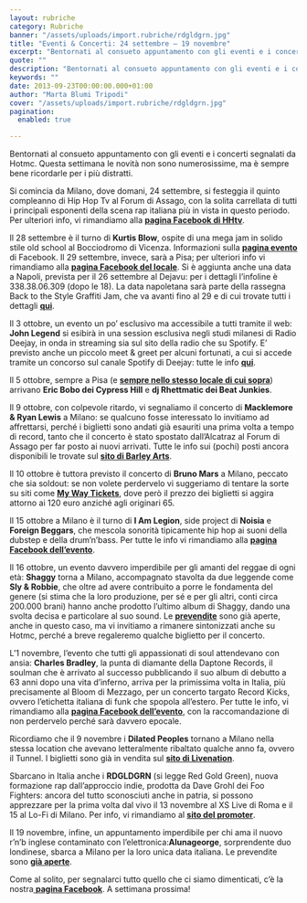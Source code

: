 ```yaml
---
layout: rubriche
category: Rubriche
banner: "/assets/uploads/import.rubriche/rdgldgrn.jpg"
title: "Eventi & Concerti: 24 settembre – 19 novembre"
excerpt: "Bentornati al consueto appuntamento con gli eventi e i concerti segnalati da Hotmc. Questa settimana le novità non sono numerosissime, ma è sempre bene ricordarle per i più distratti. Si comincia da Milano, dove domani, 24 settembre, si festeggia il quinto compleanno di Hip Hop Tv al Forum di Assago, con la solita carrellata di [&hellip"
quote: ""
description: "Bentornati al consueto appuntamento con gli eventi e i concerti segnalati da Hotmc. Questa settimana le novità non sono numerosissime, ma è sempre bene ricordarle per i più distratti. Si comincia da Milano, dove domani, 24 settembre, si festeggia il quinto compleanno di Hip Hop Tv al Forum di Assago, con la solita carrellata di [&hellip"
keywords: ""
date: 2013-09-23T00:00:00.000+01:00
author: "Marta Blumi Tripodi"
cover: "/assets/uploads/import.rubriche/rdgldgrn.jpg"
pagination:
  enabled: true

---
```


Bentornati al consueto appuntamento con gli eventi e i concerti segnalati da Hotmc. Questa settimana le novità non sono numerosissime, ma è sempre bene ricordarle per i più distratti.

Si comincia da Milano, dove domani, 24 settembre, si festeggia il quinto compleanno di Hip Hop Tv al Forum di Assago, con la solita carrellata di tutti i principali esponenti della scena rap italiana più in vista in questo periodo. Per ulteriori info, vi rimandiamo alla [**pagina Facebook di HHtv**](https://www.facebook.com/hiphoptvitaly "https://www.facebook.com/hiphoptvitaly").

Il 28 settembre è il turno di **Kurtis Blow**, ospite di una mega jam in solido stile old school al Bocciodromo di Vicenza. Informazioni sulla [**pagina evento**](https://www.facebook.com/events/555206057874134/?ref=22 "https://www.facebook.com/events/555206057874134/?ref=22") di Facebook. Il 29 settembre, invece, sarà a Pisa; per ulteriori info vi rimandiamo alla [**pagina Facebook del locale**](https://www.facebook.com/ReverseSoundCafe?fref=ts "https://www.facebook.com/ReverseSoundCafe?fref=ts"). Si è aggiunta anche una data a Napoli, prevista per il 26 settembre al Dejavu: per i dettagli l’infoline è 338.38.06.309 (dopo le 18). La data napoletana sarà parte della rassegna Back to the Style Graffiti Jam, che va avanti fino al 29 e di cui trovate tutti i dettagli [**qui**](https://www.facebook.com/events/660039024008877/ "https://www.facebook.com/events/660039024008877/").

Il 3 ottobre, un evento un po’ esclusivo ma accessibile a tutti tramite il web: **John Legend** si esibirà in una session esclusiva negli studi milanesi di Radio Deejay, in onda in streaming sia sul sito della radio che su Spotify. E’ previsto anche un piccolo meet & greet per alcuni fortunati, a cui si accede tramite un concorso sul canale Spotify di Deejay: tutte le info [**qui**](http://www.deejay.it/eventi/john-legend-livedeejay-con-spotify/350734/ "http://www.deejay.it/eventi/john-legend-livedeejay-con-spotify/350734/").

Il 5 ottobre, sempre a Pisa (e [**sempre nello stesso locale di cui sopra**](https://www.facebook.com/ReverseSoundCafe?fref=ts "https://www.facebook.com/ReverseSoundCafe?fref=ts")) arrivano **Eric Bobo dei Cypress Hill** e **dj Rhettmatic dei Beat Junkies**.

Il 9 ottobre, con colpevole ritardo, vi segnaliamo il concerto di **Macklemore & Ryan Lewis** a Milano: se qualcuno fosse interessato lo invitiamo ad affrettarsi, perché i biglietti sono andati già esauriti una prima volta a tempo di record, tanto che il concerto è stato spostato dall’Alcatraz al Forum di Assago per far posto ai nuovi arrivati. Tutte le info sui (pochi) posti ancora disponibili le trovate sul [**sito di Barley Arts**](http://www.barleyarts.com/Concerti/1/3/8410/macklemore-and-ryan-lewis-milano "http://www.barleyarts.com/Concerti/1/3/8410/macklemore-and-ryan-lewis-milano").

Il 10 ottobre è tuttora previsto il concerto di **Bruno Mars** a Milano, peccato che sia soldout: se non volete perdervelo vi suggeriamo di tentare la sorte su siti come [**My Way Tickets**](http://www.mywayticket.it/buy/10511/bruno-mars/mediolanum-forum-assago/bruno-mars "http://www.mywayticket.it/buy/10511/bruno-mars/mediolanum-forum-assago/bruno-mars"), dove però il prezzo dei biglietti si aggira attorno ai 120 euro anziché agli originari 65.

Il 15 ottobre a Milano è il turno di **I Am Legion**, side project di **Noisia** e **Foreign Beggars**, che mescola sonorità tipicamente hip hop ai suoni della dubstep e della drum’n’bass. Per tutte le info vi rimandiamo alla [**pagina Facebook dell’evento**](https://www.facebook.com/events/172899772886795/ "https://www.facebook.com/events/172899772886795/").

Il 16 ottobre, un evento davvero imperdibile per gli amanti del reggae di ogni età: **Shaggy** torna a Milano, accompagnato stavolta da due leggende come **Sly & Robbie**, che oltre ad avere contribuito a porre le fondamenta del genere (si stima che la loro produzione, per sé e per gli altri, conti circa 200.000 brani) hanno anche prodotto l’ultimo album di Shaggy, dando una svolta decisa e particolare al suo sound. Le [**prevendite**](http://www.ticketone.it/shaggy-biglietti.html?affiliate=ITT&doc=artistPages/tickets&fun=artist&action=tickets&kuid=462890 "http://www.ticketone.it/shaggy-biglietti.html?affiliate=ITT&doc=artistPages/tickets&fun=artist&action=tickets&kuid=462890") sono già aperte, anche in questo caso, ma vi invitiamo a rimanere sintonizzati anche su Hotmc, perché a breve regaleremo qualche biglietto per il concerto.

L’1 novembre, l’evento che tutti gli appassionati di soul attendevano con ansia: **Charles Bradley**, la punta di diamante della Daptone Records, il soulman che è arrivato al successo pubblicando il suo album di debutto a 63 anni dopo una vita d’inferno, arriva per la primissima volta in Italia, più precisamente al Bloom di Mezzago, per un concerto targato Record Kicks, ovvero l’etichetta italiana di funk che spopola all’estero. Per tutte le info, vi rimandiamo alla [**pagina Facebook dell’evento**](https://www.facebook.com/events/510858175668926/?fref=ts "https://www.facebook.com/events/510858175668926/?fref=ts"), con la raccomandazione di non perdervelo perché sarà davvero epocale.

Ricordiamo che il 9 novembre i **Dilated Peoples** tornano a Milano nella stessa location che avevano letteralmente ribaltato qualche anno fa, ovvero il Tunnel. I biglietti sono già in vendita sul [**sito di Livenation**](https://www.livenation.it/artist/dilated-peoples-tickets "http://www.livenation.it/artist/dilated-peoples-tickets").

Sbarcano in Italia anche i **RDGLDGRN** (si legge Red Gold Green), nuova formazione rap dall’approccio indie, prodotta da Dave Grohl dei Foo Fighters: ancora del tutto sconosciuti anche in patria, si possono apprezzare per la prima volta dal vivo il 13 novembre al XS Live di Roma e il 15 al Lo-Fi di Milano. Per info, vi rimandiamo al [**sito del promoter**](http://www.eflive.it/home.html "http://www.eflive.it/home.html").

Il 19 novembre, infine, un appuntamento imperdibile per chi ama il nuovo r’n’b inglese contaminato con l’elettronica:**Alunageorge**, sorprendente duo londinese, sbarca a Milano per la loro unica data italiana. Le prevendite sono [**già aperte**](http://www.barleyarts.com/Concerti/1/3/8585/alunageorge-milano "http://www.barleyarts.com/Concerti/1/3/8585/alunageorge-milano").

Come al solito, per segnalarci tutto quello che ci siamo dimenticati, c’è la nostra[ **pagina Facebook**](https://www.facebook.com/pages/Hotmccom/263605365068?fref=ts "https://www.facebook.com/pages/Hotmccom/263605365068?fref=ts"). A settimana prossima!